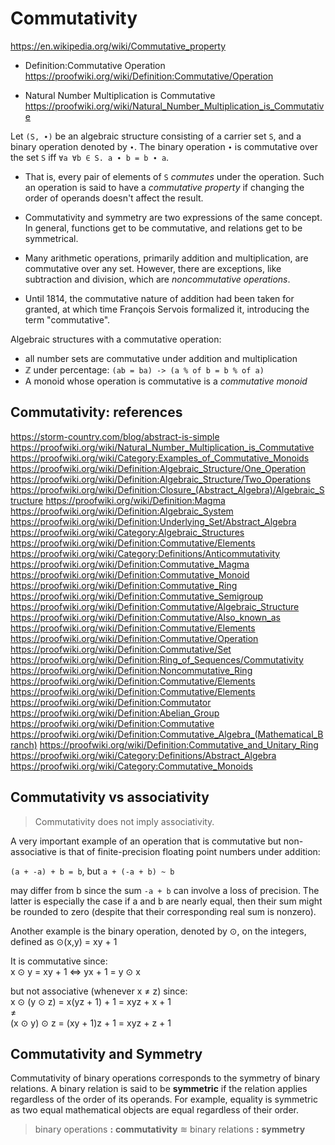 # Commutativity

https://en.wikipedia.org/wiki/Commutative_property

* Definition:Commutative Operation
https://proofwiki.org/wiki/Definition:Commutative/Operation

* Natural Number Multiplication is Commutative
https://proofwiki.org/wiki/Natural_Number_Multiplication_is_Commutative


Let `(S, ∙)` be an algebraic structure consisting of a carrier set `S`, and a binary operation denoted by `∙`. The binary operation `∙` is commutative over the set `S` iff `∀a ∀b ∈ S. a ∙ b = b ∙ a`.

* That is, every pair of elements of `S` *commutes* under the operation. Such an operation is said to have a *commutative property* if changing the order of operands doesn't affect the result.

* Commutativity and symmetry are two expressions of the same concept. In general, functions get to be commutative, and relations get to be symmetrical.

* Many arithmetic operations, primarily addition and multiplication, are commutative over any set. However, there are exceptions, like subtraction and division, which are *noncommutative operations*.

* Until 1814, the commutative nature of addition had been taken for granted, at which time François Servois formalized it, introducing the term "commutative".

Algebraic structures with a commutative operation:
- all number sets are commutative under addition and multiplication
- ℤ under percentage: `(ab = ba) -> (a % of b = b % of a)`
- A monoid whose operation is commutative is a *commutative monoid*



## Commutativity: references

https://storm-country.com/blog/abstract-is-simple
https://proofwiki.org/wiki/Natural_Number_Multiplication_is_Commutative
https://proofwiki.org/wiki/Category:Examples_of_Commutative_Monoids
https://proofwiki.org/wiki/Definition:Algebraic_Structure/One_Operation
https://proofwiki.org/wiki/Definition:Algebraic_Structure/Two_Operations
https://proofwiki.org/wiki/Definition:Closure_(Abstract_Algebra)/Algebraic_Structure
https://proofwiki.org/wiki/Definition:Magma
https://proofwiki.org/wiki/Definition:Algebraic_System
https://proofwiki.org/wiki/Definition:Underlying_Set/Abstract_Algebra
https://proofwiki.org/wiki/Category:Algebraic_Structures
https://proofwiki.org/wiki/Definition:Commutative/Elements
https://proofwiki.org/wiki/Category:Definitions/Anticommutativity
https://proofwiki.org/wiki/Definition:Commutative_Magma
https://proofwiki.org/wiki/Definition:Commutative_Monoid
https://proofwiki.org/wiki/Definition:Commutative_Ring
https://proofwiki.org/wiki/Definition:Commutative_Semigroup
https://proofwiki.org/wiki/Definition:Commutative/Algebraic_Structure
https://proofwiki.org/wiki/Definition:Commutative/Also_known_as
https://proofwiki.org/wiki/Definition:Commutative/Elements
https://proofwiki.org/wiki/Definition:Commutative/Operation
https://proofwiki.org/wiki/Definition:Commutative/Set
https://proofwiki.org/wiki/Definition:Ring_of_Sequences/Commutativity
https://proofwiki.org/wiki/Definition:Noncommutative_Ring
https://proofwiki.org/wiki/Definition:Commutative/Elements
https://proofwiki.org/wiki/Definition:Commutative/Elements
https://proofwiki.org/wiki/Definition:Commutator
https://proofwiki.org/wiki/Definition:Abelian_Group
https://proofwiki.org/wiki/Definition:Commutative
https://proofwiki.org/wiki/Definition:Commutative_Algebra_(Mathematical_Branch)
https://proofwiki.org/wiki/Definition:Commutative_and_Unitary_Ring
https://proofwiki.org/wiki/Category:Definitions/Abstract_Algebra
https://proofwiki.org/wiki/Category:Commutative_Monoids


## Commutativity vs associativity

> Commutativity does not imply associativity.

A very important example of an operation that is commutative but non-associative is that of finite-precision floating point numbers under addition: 

`(a + -a) + b = b`, but `a + (-a + b) ~ b`

may differ from b since the sum `-a + b` can involve a loss of precision. The latter is especially the case if a and b are nearly equal, then their sum might be rounded to zero (despite that their corresponding real sum is nonzero).

Another example is the binary operation, denoted by ⊙, on the integers, defined as ⊙(x,y) = xy + 1

It is commutative since:   
x ⊙ y = xy + 1 <=> yx + 1 = y ⊙ x

but not associative (whenever x ≠ z) since:    
x ⊙ (y ⊙ z) = x(yz + 1) + 1 = xyz + x + 1   
≠    
(x ⊙ y) ⊙ z = (xy + 1)z + 1 = xyz + z + 1



## Commutativity and Symmetry

Commutativity of binary operations corresponds to the symmetry of binary relations. A binary relation is said to be **symmetric** if the relation applies regardless of the order of its operands. For example, equality is symmetric as two equal mathematical objects are equal regardless of their order.

> binary operations **:** **commutativity** ≋ binary relations **:** **symmetry**
